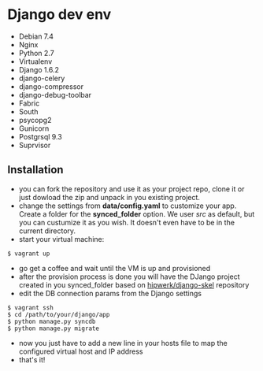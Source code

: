 Django dev env
==============

* Debian 7.4
* Nginx
* Python 2.7
* Virtualenv
 * Django 1.6.2
 * django-celery
 * django-compressor
 * django-debug-toolbar
 * Fabric
 * South
 * psycopg2
 * Gunicorn
* Postgrsql 9.3
* Suprvisor

Installation
------------

* you can fork the repository and use it as your project repo, clone it or just dowload the zip and unpack in you existing project.
* change the settings from **data/config.yaml** to customize your app. Create a folder for the **synced_folder** option. We user *src* as default, but you can custumize it as you wish. It doesn't even have to be in the current directory.
* start your virtual machine:
```
$ vagrant up
```
* go get a coffee and wait until the VM is up and provisioned
* after the provision process is done you will have the DJango project created in you synced_folder based on [hipwerk/django-skel](https://github.com/hipwerk/django-skel) repository
* edit the DB connection params from the Django settings
```
$ vagrant ssh
$ cd /path/to/your/django/app
$ python manage.py syncdb
$ python manage.py migrate
```
* now you just have to add a new line in your hosts file to map the configured virtual host and IP address
* that's it!
